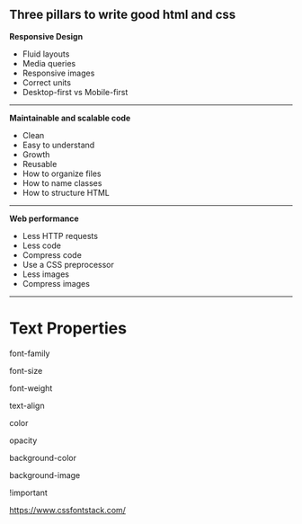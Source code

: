 ## **Three pillars to write good html and css**

**Responsive Design**

- Fluid layouts
- Media queries
- Responsive images
- Correct units
- Desktop-first vs Mobile-first

<hr>

**Maintainable and scalable code**

- Clean
- Easy to understand
- Growth
- Reusable
- How to organize files
- How to name classes
- How to structure HTML

<hr>

**Web performance**

- Less HTTP requests
- Less code
- Compress code
- Use a CSS preprocessor
- Less images
- Compress images

<hr>

# **Text Properties**

font-family

font-size

font-weight

text-align

color

opacity

background-color

background-image

!important

https://www.cssfontstack.com/
